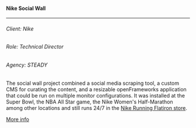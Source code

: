 #### Nike Social Wall
---
###### Client: Nike
###### Role: Technical Director
###### Agency: STEADY

The social wall project combined a social media scraping tool, a custom CMS for curating the content, and a resizable openFrameworks application that could be run on multiple monitor configurations. It was installed at the Super Bowl, the NBA All Star game, the Nike Women's Half-Marathon among other locations and still runs 24/7 in the [Nike Running Flatiron store](https://vimeo.com/99367907).

[More info](https://steadyltd.com/social-design.html)